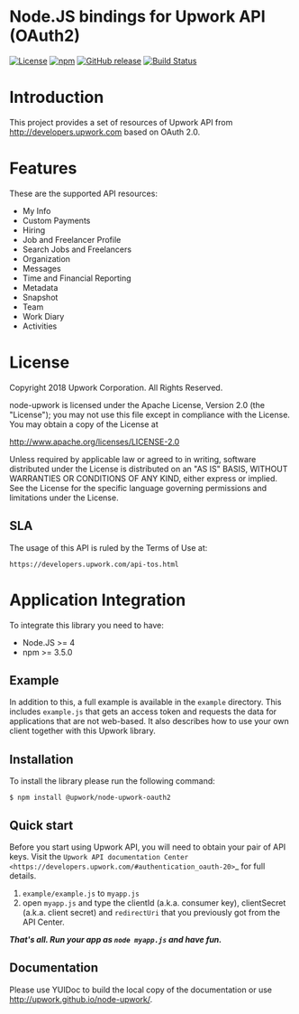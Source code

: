 Node.JS bindings for Upwork API (OAuth2)
===========

[![License](http://img.shields.io/packagist/l/upwork/php-upwork.svg)](http://www.apache.org/licenses/LICENSE-2.0.html)
[![npm](https://img.shields.io/npm/v/node-upwork-oauth2.svg)](https://www.npmjs.com/package/node-upwork-oauth2)
[![GitHub release](https://img.shields.io/github/release/upwork/node-upwork-oauth2.svg)](https://github.com/upwork/node-upwork-oauth2/releases)
[![Build Status](https://travis-ci.org/upwork/node-upwork-oauth2.svg)](https://travis-ci.org/upwork/node-upwork-oauth2)

# Introduction
This project provides a set of resources of Upwork API from http://developers.upwork.com based on OAuth 2.0.

# Features
These are the supported API resources:

* My Info
* Custom Payments
* Hiring
* Job and Freelancer Profile
* Search Jobs and Freelancers
* Organization
* Messages
* Time and Financial Reporting
* Metadata
* Snapshot
* Team
* Work Diary
* Activities

# License

Copyright 2018 Upwork Corporation. All Rights Reserved.

node-upwork is licensed under the Apache License, Version 2.0 (the "License");
you may not use this file except in compliance with the License.
You may obtain a copy of the License at

http://www.apache.org/licenses/LICENSE-2.0

Unless required by applicable law or agreed to in writing, software
distributed under the License is distributed on an "AS IS" BASIS,
WITHOUT WARRANTIES OR CONDITIONS OF ANY KIND, either express or implied.
See the License for the specific language governing permissions and
limitations under the License.

## SLA
The usage of this API is ruled by the Terms of Use at:

    https://developers.upwork.com/api-tos.html

# Application Integration
To integrate this library you need to have:

* Node.JS >= 4
* npm >= 3.5.0

## Example
In addition to this, a full example is available in the `example` directory. 
This includes `example.js` that gets an access token and requests the data
for applications that are not web-based.
It also describes how to use your own client together with this Upwork library.

## Installation

To install the library please run the following command:

    $ npm install @upwork/node-upwork-oauth2

## Quick start

Before you start using Upwork API, you will need to obtain your pair of API keys.
Visit the `Upwork API documentation Center <https://developers.upwork.com/#authentication_oauth-20>`_
for full details.

1. `example/example.js` to `myapp.js`
2. open `myapp.js` and type the clientId (a.k.a. consumer key), clientSecret (a.k.a. client secret) and `redirectUri` that you previously got from the API Center.

***That's all. Run your app as `node myapp.js` and have fun.***

## Documentation

Please use YUIDoc to build the local copy of the documentation or use http://upwork.github.io/node-upwork/.
